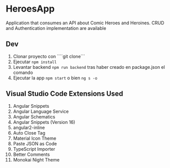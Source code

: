 # HeroesApp 

Application that consumes an API about Comic Heroes and Heroines.
CRUD and Authentication implementation are available

## Dev

1. Clonar proyecto con ````git clone```
2. Ejecutar ```npm install```
3. Levantar backend  ```npm run backend``` tras haber creado en package.json el comando 
4. Ejecutar la app ```npm start``` o bien ```ng s -o```

## Visual Studio Code Extensions Used
1. Angular Snippets
2. Angular Language Service
3. Angular Schematics
4. Angular Snippets (Version 16)
5. angular2-inline
6. Auto Close Tag
7. Material Icon Theme
8. Paste JSON as Code
9. TypeScript Importer
10. Better Comments
11. Monokai Night Theme